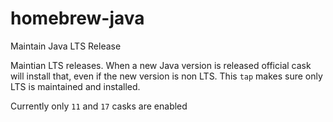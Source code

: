 # homebrew-java
Maintain Java LTS Release

Maintian LTS releases. When a new Java version is released official cask will install that, even if the new version is non LTS.
This `tap` makes sure only LTS is maintained and installed.

Currently only `11` and `17` casks are enabled

